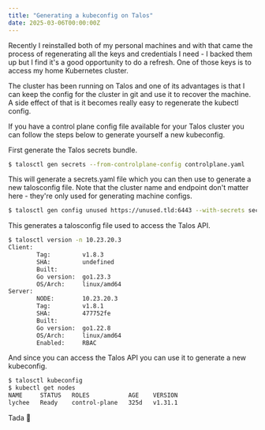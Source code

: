 ```yaml
---
title: "Generating a kubeconfig on Talos"
date: 2025-03-06T00:00:00Z
---
```


Recently I reinstalled both of my personal machines and with that came the process
of regenerating all the keys and credentials I need - I backed them up but I find
it's a good opportunity to do a refresh. One of those keys is to access my home
Kubernetes cluster.

The cluster has been running on Talos and one of its advantages is that
I can keep the config for the cluster in git and use it to recover
the machine. A side effect of that is it becomes really easy to
regenerate the kubectl config.

If you have a control plane config file available for your Talos cluster you can
follow the steps below to generate yourself a new kubeconfig.

First generate the Talos secrets bundle.

```sh
$ talosctl gen secrets --from-controlplane-config controlplane.yaml
```

This will generate a secrets.yaml file which you can then use to generate a new
talosconfig file. Note that the cluster name and endpoint don't matter here -
they're only used for generating machine configs.

```sh
$ talosctl gen config unused https://unused.tld:6443 --with-secrets secrets.yaml -t talosconfig
```

This generates a talosconfig file used to access the Talos API.

```sh
$ talosctl version -n 10.23.20.3
Client:
        Tag:         v1.8.3
        SHA:         undefined
        Built:
        Go version:  go1.23.3
        OS/Arch:     linux/amd64
Server:
        NODE:        10.23.20.3
        Tag:         v1.8.1
        SHA:         477752fe
        Built:
        Go version:  go1.22.8
        OS/Arch:     linux/amd64
        Enabled:     RBAC
```

And since you can access the Talos API you can use it to generate a new kubeconfig.

```sh
$ talosctl kubeconfig
$ kubectl get nodes
NAME     STATUS   ROLES           AGE    VERSION
lychee   Ready    control-plane   325d   v1.31.1
```

Tada :tada:
